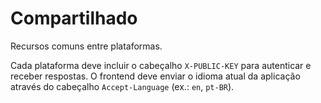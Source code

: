 # Compartilhado

Recursos comuns entre plataformas.

Cada plataforma deve incluir o cabeçalho `X-PUBLIC-KEY` para autenticar e receber respostas. O frontend deve enviar o idioma atual da aplicação através do cabeçalho `Accept-Language` (ex.: `en`, `pt-BR`).
